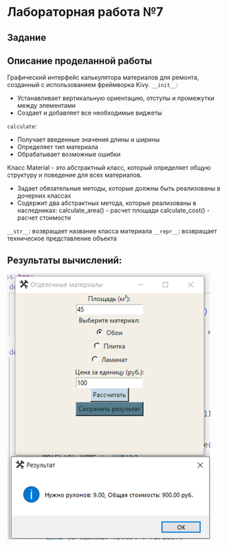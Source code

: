 # Лабораторная работа №7
## Задание

## Описание проделанной работы
Графический интерфейс калькулятора материалов для ремонта, созданный с использованием фреймворка Kivy.
`__init__`:
 - Устанавливает вертикальную ориентацию, отступы и промежутки между элементами
 - Создает и добавляет все необходимые виджеты

`calculate`:
   - Получает введенные значения длины и ширины
   - Определяет тип материала
   - Обрабатывает возможные ошибки 

Класс Material - это абстрактный класс, который определяет общую структуру и поведение для всех материалов.
 - Задает обязательные методы, которые должны быть реализованы в дочерних классах
 - Содержит два абстрактных метода, которые реализованы в наследниках:
calculate_area() - расчет площади
calculate_cost() - расчет стоимости

`__str__`: возвращает название класса материала
`__repr__`: возвращает техническое представление объекта

## Результаты вычислений:
![alt text](image.png)


